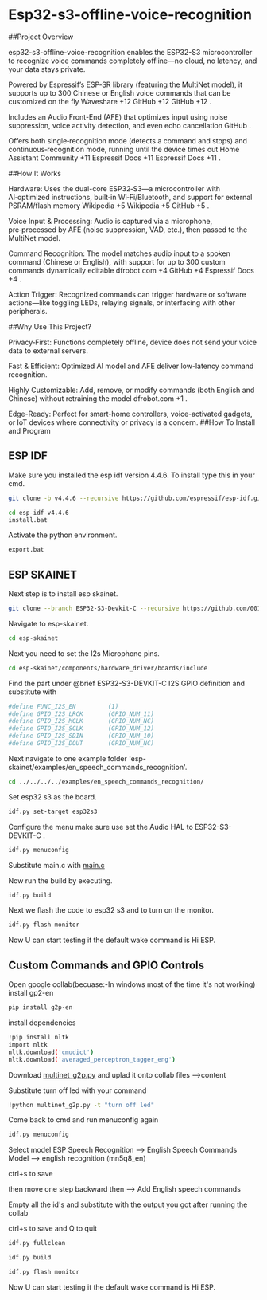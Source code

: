 # Esp32-s3-offline-voice-recognition
##Project Overview

esp32-s3-offline-voice-recognition enables the ESP32-S3 microcontroller to recognize voice commands completely offline—no cloud, no latency, and your data stays private.

Powered by Espressif’s ESP‑SR library (featuring the MultiNet model), it supports up to 300 Chinese or English voice commands that can be customized on the fly 
Waveshare
+12
GitHub
+12
GitHub
+12
.

Includes an Audio Front-End (AFE) that optimizes input using noise suppression, voice activity detection, and even echo cancellation 
GitHub
.

Offers both single‑recognition mode (detects a command and stops) and continuous‑recognition mode, running until the device times out 
Home Assistant Community
+11
Espressif Docs
+11
Espressif Docs
+11
.

##How It Works

Hardware: Uses the dual-core ESP32‑S3—a microcontroller with AI‑optimized instructions, built‑in Wi‑Fi/Bluetooth, and support for external PSRAM/flash memory 
Wikipedia
+5
Wikipedia
+5
GitHub
+5
.

Voice Input & Processing: Audio is captured via a microphone, pre‑processed by AFE (noise suppression, VAD, etc.), then passed to the MultiNet model.

Command Recognition: The model matches audio input to a spoken command (Chinese or English), with support for up to 300 custom commands dynamically editable 
dfrobot.com
+4
GitHub
+4
Espressif Docs
+4
.

Action Trigger: Recognized commands can trigger hardware or software actions—like toggling LEDs, relaying signals, or interfacing with other peripherals.

##Why Use This Project?

Privacy‑First: Functions completely offline, device does not send your voice data to external servers.

Fast & Efficient: Optimized AI model and AFE deliver low-latency command recognition.

Highly Customizable: Add, remove, or modify commands (both English and Chinese) without retraining the model 
dfrobot.com
+1
.

Edge-Ready: Perfect for smart-home controllers, voice-activated gadgets, or IoT devices where connectivity or privacy is a concern.
##How To Install and Program
## ESP IDF
Make sure you installed the esp idf version 4.4.6. To install type this in your cmd.
```bash
git clone -b v4.4.6 --recursive https://github.com/espressif/esp-idf.git
```
```bash
cd esp-idf-v4.4.6
install.bat
```
Activate the python environment.
```bash
export.bat
```
## ESP SKAINET
Next step is to install esp skainet.
```bash
git clone --branch ESP32-S3-Devkit-C --recursive https://github.com/0015/esp-skainet.git
```
Navigate to esp-skainet.
```bash
cd esp-skainet
```
Next you need to set the I2s Microphone pins.
```bash
cd esp-skainet/components/hardware_driver/boards/include
```
Find the part under @brief ESP32-S3-DEVKIT-C I2S GPIO definition
and substitute with
```bash
#define FUNC_I2S_EN         (1)
#define GPIO_I2S_LRCK       (GPIO_NUM_11)
#define GPIO_I2S_MCLK       (GPIO_NUM_NC)
#define GPIO_I2S_SCLK       (GPIO_NUM_12)
#define GPIO_I2S_SDIN       (GPIO_NUM_10)
#define GPIO_I2S_DOUT       (GPIO_NUM_NC)
```
Next navigate to one example folder 'esp-skainet/examples/en_speech_commands_recognition'.
```bash
cd ../../../../examples/en_speech_commands_recognition/
```
Set esp32 s3 as the board.
```bash
idf.py set-target esp32s3
```
Configure the menu
make sure use set the Audio HAL to ESP32-S3-DEVKIT-C .
```bash
idf.py menuconfig
```
Substitute main.c with [main.c](/main.c)

Now run the build by executing.
```bash
idf.py build
```
Next we flash the code to esp32 s3 and to turn on the monitor.
```bash
idf.py flash monitor
```
Now U can start testing it the default wake command is Hi ESP.

## Custom Commands and GPIO Controls
Open google collab(becuase:-In windows most of the time it's not working)
install gp2-en
```bash
pip install g2p-en
```
install dependencies
```bash
!pip install nltk
import nltk
nltk.download('cmudict')
nltk.download('averaged_perceptron_tagger_eng')
```
Download [multinet_g2p.py](/multinet_g2p.py) and uplad it onto collab files -->content

Substitute turn off led with your command
```bash
!python multinet_g2p.py -t "turn off led"
```
Come back to cmd and run menuconfig again
```bash
idf.py menuconfig
```
Select model ESP Speech Recognition -->  English Speech Commands Model --> english recognition (mn5q8_en)

ctrl+s to save

then move one step backward then --> Add English speech commands

Empty all the id's and substitute with the output you got after running the collab

ctrl+s to save and Q to quit

```bash
idf.py fullclean
```
```bash
idf.py build
```
```bash
idf.py flash monitor
```
Now U can start testing it the default wake command is Hi ESP.
